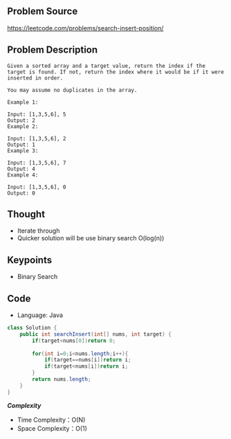 ## Problem Source
https://leetcode.com/problems/search-insert-position/

## Problem Description
```
Given a sorted array and a target value, return the index if the target is found. If not, return the index where it would be if it were inserted in order.

You may assume no duplicates in the array.

Example 1:

Input: [1,3,5,6], 5
Output: 2
Example 2:

Input: [1,3,5,6], 2
Output: 1
Example 3:

Input: [1,3,5,6], 7
Output: 4
Example 4:

Input: [1,3,5,6], 0 
Output: 0
```

## Thought
- Iterate through
- Quicker solution will be use binary search O(log(n))

## Keypoints
- Binary Search


## Code
* Language: Java

```Java
class Solution {
    public int searchInsert(int[] nums, int target) {
        if(target<nums[0])return 0;
        
        for(int i=0;i<nums.length;i++){
            if(target==nums[i])return i;
            if(target<nums[i])return i;
        }
        return nums.length;
    }
}
```

***Complexity***

- Time Complexity：O(N)
- Space Complexity：O(1)
